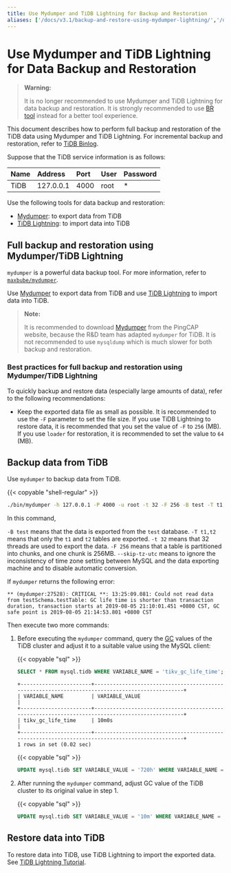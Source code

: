 ```yaml
---
title: Use Mydumper and TiDB Lightning for Backup and Restoration
aliases: ['/docs/v3.1/backup-and-restore-using-mydumper-lightning/','/docs/v3.1/how-to/maintain/backup-and-restore/mydumper-lightning/','/docs/v3.1/how-to/maintain/backup-and-restore/']
---
```


# Use Mydumper and TiDB Lightning for Data Backup and Restoration

> **Warning:**
>
> It is no longer recommended to use Mydumper and TiDB Lightning for data backup and restoration. It is strongly recommended to use [BR tool](/br/backup-and-restore-tool.md) instead for a better tool experience.

This document describes how to perform full backup and restoration of the TiDB data using Mydumper and TiDB Lightning. For incremental backup and restoration, refer to [TiDB Binlog](/tidb-binlog/tidb-binlog-overview.md).

Suppose that the TiDB service information is as follows:

|Name|Address|Port|User|Password|
|:----|:-------|:----|:----|:--------|
|TiDB|127.0.0.1|4000|root|*|

Use the following tools for data backup and restoration:

- [Mydumper](/mydumper-overview.md): to export data from TiDB
- [TiDB Lightning](/tidb-lightning/tidb-lightning-overview.md): to import data into TiDB

## Full backup and restoration using Mydumper/TiDB Lightning

`mydumper` is a powerful data backup tool. For more information, refer to [`maxbube/mydumper`](https://github.com/maxbube/mydumper).

Use [Mydumper](/mydumper-overview.md) to export data from TiDB and use [TiDB Lightning](/tidb-lightning/tidb-lightning-overview.md) to import data into TiDB.

> **Note:**
>
> It is recommended to download [Mydumper](/mydumper-overview.md) from the PingCAP website, because the R&D team has adapted `mydumper` for TiDB. It is not recommended to use `mysqldump` which is much slower for both backup and restoration.

### Best practices for full backup and restoration using Mydumper/TiDB Lightning

To quickly backup and restore data (especially large amounts of data), refer to the following recommendations:

* Keep the exported data file as small as possible. It is recommended to use the `-F` parameter to set the file size. If you use TiDB Lightning to restore data, it is recommended that you set the value of `-F` to `256` (MB). If you use `loader` for restoration, it is recommended to set the value to `64` (MB).

## Backup data from TiDB

Use `mydumper` to backup data from TiDB.

{{< copyable "shell-regular" >}}

```bash
./bin/mydumper -h 127.0.0.1 -P 4000 -u root -t 32 -F 256 -B test -T t1,t2 --skip-tz-utc -o ./var/test
```

In this command,

`-B test` means that the data is exported from the `test` database.
`-T t1,t2` means that only the `t1` and `t2` tables are exported.
`-t 32` means that 32 threads are used to export the data.
`-F 256` means that a table is partitioned into chunks, and one chunk is 256MB.
`--skip-tz-utc` means to ignore the inconsistency of time zone setting between MySQL and the data exporting machine and to disable automatic conversion.

If `mydumper` returns the following error:

```
** (mydumper:27528): CRITICAL **: 13:25:09.081: Could not read data from testSchema.testTable: GC life time is shorter than transaction duration, transaction starts at 2019-08-05 21:10:01.451 +0800 CST, GC safe point is 2019-08-05 21:14:53.801 +0800 CST
```

Then execute two more commands:

1. Before executing the `mydumper` command, query the [GC](/garbage-collection-overview.md) values of the TiDB cluster and adjust it to a suitable value using the MySQL client:

    {{< copyable "sql" >}}

    ```sql
    SELECT * FROM mysql.tidb WHERE VARIABLE_NAME = 'tikv_gc_life_time';
    ```

    ```
    +-----------------------+------------------------------------------------------------------------------------------------+
    | VARIABLE_NAME         | VARIABLE_VALUE                                                                                 |
    +-----------------------+------------------------------------------------------------------------------------------------+
    | tikv_gc_life_time     | 10m0s                                                                                          |
    +-----------------------+------------------------------------------------------------------------------------------------+
    1 rows in set (0.02 sec)
    ```

    {{< copyable "sql" >}}

    ```sql
    UPDATE mysql.tidb SET VARIABLE_VALUE = '720h' WHERE VARIABLE_NAME = 'tikv_gc_life_time';
    ```

2. After running the `mydumper` command, adjust GC value of the TiDB cluster to its original value in step 1.

    {{< copyable "sql" >}}

    ```sql
    UPDATE mysql.tidb SET VARIABLE_VALUE = '10m' WHERE VARIABLE_NAME = 'tikv_gc_life_time';
    ```

## Restore data into TiDB

To restore data into TiDB, use TiDB Lightning to import the exported data. See [TiDB Lightning Tutorial](/tidb-lightning/tidb-lightning-tidb-backend.md).
